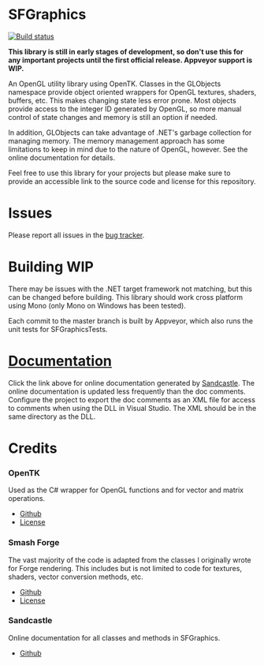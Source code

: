 # SFGraphics
[![Build status](https://ci.appveyor.com/api/projects/status/2u86186wtxiq77jw/branch/master?svg=true)](https://ci.appveyor.com/project/ScanMountGoat/sfgraphics/branch/master)  

**This library is still in early stages of development, so don't use this for any important projects until the first official release. Appveyor support is WIP.**

An OpenGL utility library using OpenTK. Classes in the GLObjects namespace provide object oriented
wrappers for OpenGL textures, shaders, buffers, etc. This makes changing state less error prone.
Most objects provide access to the integer ID generated by OpenGL, so more manual control of state
changes and memory is still an option if needed.

In addition, GLObjects can take advantage of .NET's garbage collection for managing memory. The
memory management approach has some limitations to keep in mind due to the nature of OpenGL,
however. See the online documentation for details.

Feel free to use this library for your projects but please make sure to provide an accessible link
to the source code and license for this repository.

# Issues
Please report all issues in the [bug tracker](https://github.com/ScanMountGoat/SFGraphics/issues).  

# Building WIP
There may be issues with the .NET target framework not matching, but this can be changed before
building. This library should work cross platform using Mono (only Mono on Windows has been tested).

Each commit to the master branch is built by Appveyor, which also runs the unit tests for
SFGraphicsTests.

# [Documentation](https://scanmountgoat.github.io/SFGraphics/)
Click the link above for online documentation generated by
[Sandcastle](https://github.com/EWSoftware/SHFB). The online documentation is updated less
frequently than the doc comments. Configure the project to export the doc comments as an XML file
for access to comments when using the DLL in Visual Studio. The XML should be in the same directory
as the DLL.

# Credits
### OpenTK  
Used as the C# wrapper for OpenGL functions and for vector and matrix operations.
* [Github](https://github.com/opentk/opentk)
* [License](https://github.com/opentk/opentk/blob/develop/License.txt)

### Smash Forge  
The vast majority of the code is adapted from the classes I originally wrote for Forge rendering.
This includes but is not limited to code for textures, shaders, vector conversion methods, etc.
* [Github](https://github.com/jam1garner/Smash-Forge)
* [License](https://github.com/jam1garner/Smash-Forge/blob/master/License.txt)

### Sandcastle
Online documentation for all classes and methods in SFGraphics.
* [Github](https://github.com/EWSoftware/SHFB)
